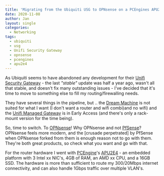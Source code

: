 ```yaml
---
title: 'Migrating from the Ubiquiti USG to OPNsense on a PCEngines APU2E4'
date: 2020-11-08
author: Jan
layout: single
categories:
  - Networking
tags:
  - ubiquiti
  - usg
  - Unifi Security Gateway
  - opnsense
  - pcengines
  - apu2e4
---
```

As Ubiquiti seems to have abandoned any development for their [Unifi Security Gateway]() - the last _"stable"_ update 
was half a year ago, wasn't all that stable, and doesn't fix many outstanding issues - I've decided that it's time to 
move to something else to fill my routing/firewalling needs.  

They have several things in the pipeline, but .. the [Dream Machine]() is not suited for what I want (I don't want a
router and wifi combi)and no wifi) and the [Unifi Managed Gateway]() is in Early Access (and there's only a rack-mount 
version for the time being). 

So, time to switch. To [OPNsense]()! Why OPNsense and not [PfSense]()? OPNsense feels more modern, and the 
[crusade perpetrated] by PfSense when OPNsense forked from them is enough reason not to go with them. They're both 
great products, so check what you want and go with that. 

For the router hardware I went with [PCEngine]()'s [APU2E4]() - an embedded platform with 3 Intel xx NIC's, 4GB of RAM, an AMD xx CPU, and a 16GB SSD.
The hardware is more than sufficient to route my 300/20Mbps internet connectivity, and can also handle 1Gbps traffic over multiple VLAN's.

 
